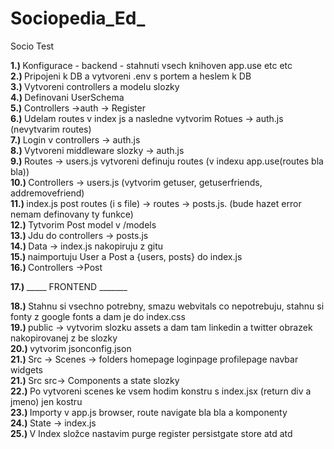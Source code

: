 # Sociopedia_Ed_
Socio
Test

<b> 1.) </b> Konfigurace - backend - stahnuti vsech knihoven app.use etc etc <br>
<b> 2.) </b> Pripojeni k DB a vytvoreni .env s portem a heslem k DB<br>
<b> 3.) </b> Vytvoreni controllers a modelu slozky<br>
<b> 4.) </b> Definovani UserSchema<br>
<b> 5.) </b> Controllers ->auth -> Register<br>
<b> 6.) </b> Udelam routes v index js a nasledne vytvorim Rotues -> auth.js (nevytvarim routes)<br>
<b> 7.) </b> Login v controllers -> auth.js<br>
<b> 8.) </b> Vytvoreni middleware slozky -> auth.js <br>
<b> 9.) </b> Routes -> users.js vytvoreni definuju routes (v indexu app.use(routes bla bla))<br>
<b> 10.) </b> Controllers -> users.js (vytvorim getuser, getuserfriends, addremovefriend)<br>
<b> 11.) </b> index.js post routes  (i s file) -> routes -> posts.js. (bude hazet error nemam definovany ty funkce) <br>
<b> 12.) </b> Tytvorim Post model v /models <br>
<b> 13.) </b> Jdu do controllers -> posts.js <br>
<b> 14.) </b> Data -> index.js nakopiruju z gitu <br>
<b> 15.) </b> naimportuju User a Post a {users, posts} do index.js <br>
<b> 16.) </b> Controllers ->Post <br>

<b> 17.) </b> _____ FRONTEND _______ <br>

<b> 18.) </b> Stahnu si vsechno potrebny, smazu webvitals co nepotrebuju, stahnu si fonty z google fonts a dam je do index.css <br>
<b> 19.) </b> public -> vytvorim slozku assets a dam tam linkedin a twitter obrazek nakopirovanej z be slozky <br>
<b> 20.) </b> vytvorim jsonconfig.json <br>
<b> 21.) </b> Src -> Scenes -> folders homepage loginpage profilepage navbar widgets <br>
<b> 21.) </b> Src src-> Components a state slozky <br>
<b> 22.) </b> Po vytvoreni scenes ke vsem hodim konstru s index.jsx (return div a jmeno) jen kostru <br>
<b> 23.) </b> Importy v app.js browser, route navigate bla bla a komponenty<br>
<b> 24.) </b> State -> index.js  <br>
<b> 25.) </b> V Index složce nastavim purge register persistgate store atd atd  <br>

